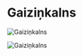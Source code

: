 
Gaiziņkalns
===========


![Gaiziņkalns](https://www.latvia.travel/sites/default/files/styles/max_1300x1300/public/media_image/tourism_sight/gaizinkalns_7.jpg?itok=dr5O-sP_)

![Gaiziņkalns](https://2.bp.blogspot.com/-a-GDM2HzICI/XjsYLm3hXxI/AAAAAAAAKbQ/gomkAoHaW0MsLEY7pRD51fDGN9fVRDoGACLcBGAsYHQ/s1600/DJI_0099865_7_8_fused1-3-1vid.jpg)